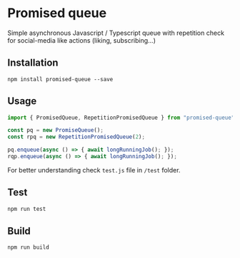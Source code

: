 # Promised queue

Simple asynchronous Javascript / Typescript queue with repetition check for social-media like actions (liking, subscribing...)

## Installation
`npm install promised-queue --save`

## Usage
```typescript
import { PromisedQueue, RepetitionPromisedQueue } from "promised-queue";

const pq = new PromiseQueue();
const rpq = new RepetitionPromisedQueue(2);

pq.enqueue(async () => { await longRunningJob(); });
rqp.enqueue(async () => { await longRunningJob(); });
```

For better understanding check `test.js` file in `/test` folder.

## Test
```sh
npm run test
```

## Build
```sh
npm run build
```

